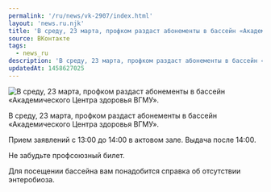 ```yaml
---
permalink: '/ru/news/vk-2907/index.html'
layout: 'news.ru.njk'
title: 'В среду, 23 марта, профком раздаст абонементы в бассейн «Академического Центра здоровья ВГМУ».'
source: ВКонтакте
tags:
  - news_ru
description: 'В среду, 23 марта, профком раздаст абонементы в бассейн «Академического Центра здоровья ВГМУ».'
updatedAt: 1458627025
---
```

![В среду, 23 марта, профком раздаст абонементы в бассейн «Академического Центра здоровья ВГМУ».](https://sun9-13.userapi.com/impf/c631518/v631518484/1bdb2/8UEYZRNy0nM.jpg?size=534x604&quality=96&proxy=1&sign=5d2676dd8f955b6ab8bd1419a12b7206&c_uniq_tag=w39UGHWVik79NRjvhC_HsevXHsnSyNu5e5RA84c8x0g&type=album)

В среду, 23 марта, профком раздаст абонементы в бассейн «Академического Центра здоровья ВГМУ».

Прием заявлений с 13:00 до 14:00 в актовом зале. Выдача после 14:00.

Не забудьте профсоюзный билет.

Для посещении бассейна вам понадобится справка об отсутствии энтеробиоза.
